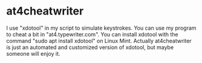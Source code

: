# at4cheatwriter
I use "xdotool" in my script to simulate keystrokes. You can use my program to cheat a bit in "at4.typewriter.com". You can install xdotool with the command "sudo apt install xdotool" on Linux Mint. Actually at4cheatwriter is just an automated and customized version of xdotool, but maybe someone will enjoy it.
